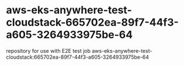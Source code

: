 # aws-eks-anywhere-test-cloudstack-665702ea-89f7-44f3-a605-3264933975be-64
repository for use with E2E test job aws-eks-anywhere-test-cloudstack:665702ea-89f7-44f3-a605-3264933975be-64
